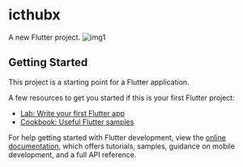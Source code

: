 # icthubx

A new Flutter project.
![img1](https://github.com/Eslam0mansour/ICTHUB_9/assets/101331596/5c525f25-4855-445f-8534-f82d0bbae27a)

## Getting Started

This project is a starting point for a Flutter application.

A few resources to get you started if this is your first Flutter project:

- [Lab: Write your first Flutter app](https://docs.flutter.dev/get-started/codelab)
- [Cookbook: Useful Flutter samples](https://docs.flutter.dev/cookbook)

For help getting started with Flutter development, view the
[online documentation](https://docs.flutter.dev/), which offers tutorials,
samples, guidance on mobile development, and a full API reference.
